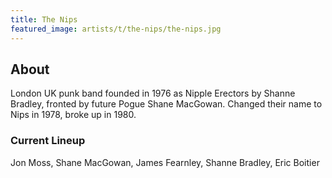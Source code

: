```yaml
---
title: The Nips
featured_image: artists/t/the-nips/the-nips.jpg
---
```

## About

London UK punk band founded in 1976 as Nipple Erectors by Shanne Bradley, fronted by future Pogue Shane MacGowan. Changed their name to Nips in 1978, broke up in 1980.

### Current Lineup

Jon Moss, Shane MacGowan, James Fearnley, Shanne Bradley, Eric Boitier

